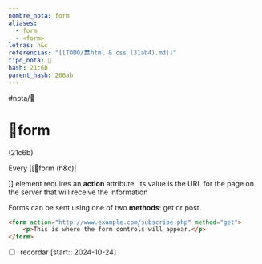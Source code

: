 ```yaml
---
nombre_nota: form
aliases:
  - form
  - <form>
letras: h&c
referencias: "[[TODO/🏛️html & css (31ab4).md]]"
tipo_nota: 📑
hash: 21c6b
parent_hash: 206ab
---
```


#nota/📑

# 📑form
<div class="hash">(21c6b)</div>


Every [[📑form (h&c)|<form>]] element requires an __action__ attribute. Its value is the URL for the page on the server that will receive the information

Forms can be sent using one of two __methods__: get or post.


```html
<form action="http://www.example.com/subscribe.php" method="get">
    <p>This is where the form controls will appear.</p>
</form>
```

- [ ] recordar  [start:: 2024-10-24]
